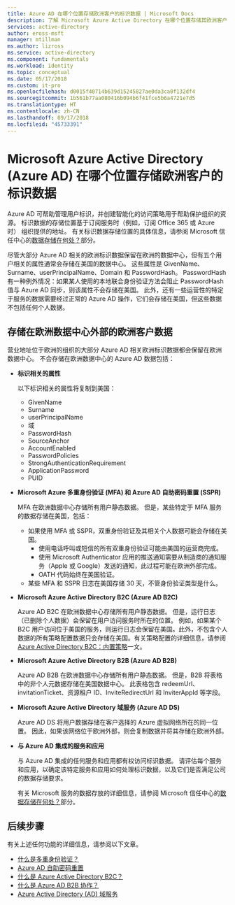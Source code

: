 ```yaml
---
title: Azure AD 在哪个位置存储欧洲客户的标识数据 | Microsoft Docs
description: 了解 Microsoft Azure Active Directory 在哪个位置存储其欧洲客户的标识相关数据。
services: active-directory
author: eross-msft
manager: mtillman
ms.author: lizross
ms.service: active-directory
ms.component: fundamentals
ms.workload: identity
ms.topic: conceptual
ms.date: 05/17/2018
ms.custom: it-pro
ms.openlocfilehash: d0015f40714b639d15245827ae0da3ca0f132df4
ms.sourcegitcommit: 1b561b77aa080416b094b6f41fce5b6a4721e7d5
ms.translationtype: HT
ms.contentlocale: zh-CN
ms.lasthandoff: 09/17/2018
ms.locfileid: "45733391"
---
```

# <a name="where-does-microsoft-azure-active-directory-azure-ad-store-identity-data-for-european-customers"></a>Microsoft Azure Active Directory (Azure AD) 在哪个位置存储欧洲客户的标识数据
Azure AD 可帮助管理用户标识，并创建智能化的访问策略用于帮助保护组织的资源。 标识数据的存储位置基于订阅服务时（例如，订阅 Office 365 或 Azure 时） 组织提供的地址。 有关标识数据存储位置的具体信息，请参阅 Microsoft 信任中心的[数据存储在何处？](https://www.microsoft.com/trustcenter/privacy/where-your-data-is-located)部分。

尽管大部分 Azure AD 相关的欧洲标识数据保留在欧洲的数据中心，但有五个用户相关的属性通常会存储在美国的数据中心。 这些属性是 GivenName、Surname、userPrincipalName、Domain 和 PasswordHash。 PasswordHash 有一种例外情况：如果某人使用的本地联合身份验证方法会阻止 PasswordHash 值与 Azure AD 同步，则该属性不会存储在美国。 此外，还有一些运营性的特定于服务的数据需要经过正常的 Azure AD 操作，它们会存储在美国，但这些数据不包括任何个人数据。

## <a name="data-stored-outside-of-european-datacenters-for-european-customers"></a>存储在欧洲数据中心外部的欧洲客户数据

营业地址位于欧洲的组织的大部分 Azure AD 相关欧洲标识数据都会保留在欧洲数据中心。 不会存储在欧洲数据中心的 Azure AD 数据包括：

- **标识相关的属性**

    以下标识相关的属性将复制到美国：

    - GivenName
    - Surname
    - userPrincipalName
    - 域
    - PasswordHash
    - SourceAnchor
    - AccountEnabled
    - PasswordPolicies
    - StrongAuthenticationRequirement
    - ApplicationPassword
    - PUID

- **Microsoft Azure 多重身份验证 (MFA) 和 Azure AD 自助密码重置 (SSPR)**
    
    MFA 在欧洲数据中心存储所有用户静态数据。 但是，某些特定于 MFA 服务的数据存储在美国，包括：
    
    - 如果使用 MFA 或 SSPR，双重身份验证及其相关个人数据可能会存储在美国。
        - 使用电话呼叫或短信的所有双重身份验证可能由美国的运营商完成。
        - 使用 Microsoft Authenticator 应用的推送通知需要从制造商的通知服务（Apple 或 Google）发送的通知，此过程可能在欧洲外部完成。
        - OATH 代码始终在美国验证。 
    - 某些 MFA 和 SSPR 日志在美国存储 30 天，不管身份验证类型是什么。

- **Microsoft Azure Active Directory B2C (Azure AD B2C)**

    Azure AD B2C 在欧洲数据中心存储所有用户静态数据。 但是，运行日志（已删除个人数据）会保留在用户访问服务时所在的位置。 例如，如果某个 B2C 用户访问位于美国的服务，则运行日志会保留在美国。此外，不包含个人数据的所有策略配置数据只会存储在美国。有关策略配置的详细信息，请参阅 [Azure Active Directory B2C：内置策略](https://docs.microsoft.com/azure/active-directory-b2c/active-directory-b2c-reference-policies)一文。

- **Microsoft Azure Active Directory B2B (Azure AD B2B)** 
    
    Azure AD B2B 在欧洲数据中心存储所有用户静态数据。 但是，B2B 将表格中的非个人元数据存储在美国数据中心。 此表格包含 redeemUrl、invitationTicket、资源租户 ID、InviteRedirectUrl 和 InviterAppId 等字段。

- **Microsoft Azure Active Directory 域服务 (Azure AD DS)**

    Azure AD DS 将用户数据存储在客户选择的 Azure 虚拟网络所在的同一位置。 因此，如果该网络位于欧洲外部，则会复制数据并将其存储在欧洲外部。

- **与 Azure AD 集成的服务和应用**

    与 Azure AD 集成的任何服务和应用都有权访问标识数据。 请评估每个服务和应用，以确定该特定服务和应用如何处理标识数据，以及它们是否满足公司的数据存储要求。

    有关 Microsoft 服务的数据存放的详细信息，请参阅 Microsoft 信任中心的[数据存储在何处？](https://www.microsoft.com/trustcenter/privacy/where-your-data-is-located)部分。

## <a name="next-steps"></a>后续步骤
有关上述任何功能的详细信息，请参阅以下文章。
- [什么是多重身份验证？](https://docs.microsoft.com/azure/active-directory/authentication/multi-factor-authentication)
- [Azure AD 自助密码重置](https://docs.microsoft.com/azure/active-directory/authentication/active-directory-passwords-overview)
- [什么是 Azure Active Directory B2C？](https://docs.microsoft.com/azure/active-directory-b2c/active-directory-b2c-overview)
- [什么是 Azure AD B2B 协作？](https://docs.microsoft.com/azure/active-directory/active-directory-b2b-what-is-azure-ad-b2b)
- [Azure Active Directory (AD) 域服务](https://docs.microsoft.com/azure/active-directory-domain-services/active-directory-ds-overview)

